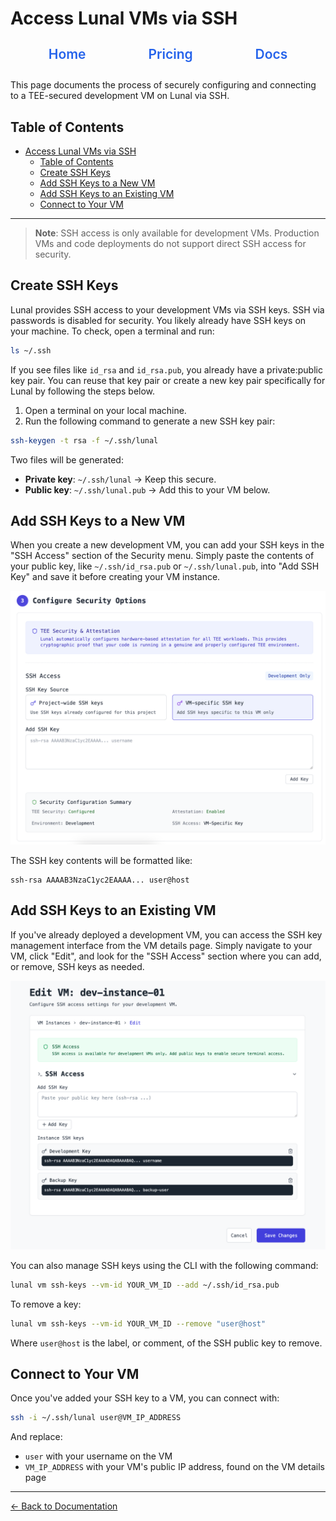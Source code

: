 # Access Lunal VMs via SSH

<div align="center" style="margin: 2em 0;">
  <nav style="font-size: 1.5em; font-weight: 600;">
    <a href="/README.md" style="text-decoration: none; margin: 0 2em; color: #2563eb; transition: color 0.3s ease;">Home</a>&nbsp;&nbsp;
    <a href="/pricing.md" style="text-decoration: none; margin: 0 2em; color: #2563eb; transition: color 0.3s ease;">Pricing</a>&nbsp;&nbsp;
    <a href="/docs/README.md" style="text-decoration: none; margin: 0 2em; color: #2563eb; transition: color 0.3s ease;">Docs</a>
  </nav>
</div>

This page documents the process of securely configuring and connecting to a TEE-secured development VM on Lunal via SSH.

## Table of Contents

- [Access Lunal VMs via SSH](#access-lunal-vms-via-ssh)
  - [Table of Contents](#table-of-contents)
  - [Create SSH Keys](#create-ssh-keys)
  - [Add SSH Keys to a New VM](#add-ssh-keys-to-a-new-vm)
  - [Add SSH Keys to an Existing VM](#add-ssh-keys-to-an-existing-vm)
  - [Connect to Your VM](#connect-to-your-vm)

---

> **Note**: SSH access is only available for development VMs. Production VMs and code deployments do not support direct SSH access for security.

## Create SSH Keys

Lunal provides SSH access to your development VMs via SSH keys. SSH via passwords is disabled for security. You likely already have SSH keys on your machine. To check, open a terminal and run:

```bash
ls ~/.ssh
```

If you see files like `id_rsa` and `id_rsa.pub`, you already have a private:public key pair. You can reuse that key pair or create a new key pair specifically for Lunal by following the steps below.

1. Open a terminal on your local machine.
2. Run the following command to generate a new SSH key pair:

```bash
ssh-keygen -t rsa -f ~/.ssh/lunal
```

Two files will be generated:

- **Private key**: `~/.ssh/lunal` → Keep this secure.
- **Public key**: `~/.ssh/lunal.pub` → Add this to your VM below.

## Add SSH Keys to a New VM

When you create a new development VM, you can add your SSH keys in the "SSH Access" section of the Security menu. Simply paste the contents of your public key, like `~/.ssh/id_rsa.pub` or `~/.ssh/lunal.pub`, into "Add SSH Key" and save it before creating your VM instance.

![SSH Key Create Interface](images/ssh-create.png)

The SSH key contents will be formatted like:

```
ssh-rsa AAAAB3NzaC1yc2EAAAA... user@host
```

## Add SSH Keys to an Existing VM

If you've already deployed a development VM, you can access the SSH key management interface from the VM details page. Simply navigate to your VM, click "Edit", and look for the "SSH Access" section where you can add, or remove, SSH keys as needed.

![SSH Key Management Interface](images/edit-ssh.png)

You can also manage SSH keys using the CLI with the following command:

```bash
lunal vm ssh-keys --vm-id YOUR_VM_ID --add ~/.ssh/id_rsa.pub
```

To remove a key:

```bash
lunal vm ssh-keys --vm-id YOUR_VM_ID --remove "user@host"
```

Where `user@host` is the label, or comment, of the SSH public key to remove.

## Connect to Your VM

Once you've added your SSH key to a VM, you can connect with:

```bash
ssh -i ~/.ssh/lunal user@VM_IP_ADDRESS
```

And replace:

- `user` with your username on the VM
- `VM_IP_ADDRESS` with your VM's public IP address, found on the VM details page

---

[← Back to Documentation](README.md)